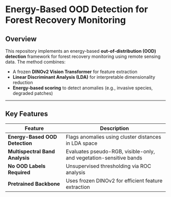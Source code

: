 # Energy-Based OOD Detection for Forest Recovery Monitoring  

## Overview  
This repository implements an energy-based **out-of-distribution (OOD) detection** framework for forest recovery monitoring using remote sensing data. The method combines:  
- A frozen **DINOv2 Vision Transformer** for feature extraction  
- **Linear Discriminant Analysis (LDA)** for interpretable dimensionality reduction  
- **Energy-based scoring** to detect anomalies (e.g., invasive species, degraded patches)  

---

## Key Features  
| Feature | Description |  
|---------|-------------|  
| **Energy-Based OOD Detection** | Flags anomalies using cluster distances in LDA space |  
| **Multispectral Band Analysis** | Evaluates pseudo-RGB, visible-only, and vegetation-sensitive bands |  
| **No OOD Labels Required** | Unsupervised thresholding via ROC analysis |  
| **Pretrained Backbone** | Uses frozen DINOv2 for efficient feature extraction |  
